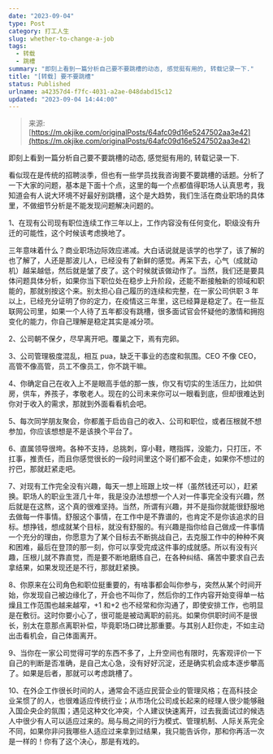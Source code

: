 ```yaml
---
date: "2023-09-04"
type: Post
category: 打工人生
slug: whether-to-change-a-job
tags:
  - 转载
  - 跳槽
summary: "即刻上看到一篇分析自己要不要跳槽的动态, 感觉挺有用的, 转载记录一下."
title: "[转载] 要不要跳槽"
status: Published
urlname: a42357d4-f7fc-4031-a2ae-048dabd15c12
updated: "2023-09-04 14:44:00"
---
```


> 来源: [https://m.okjike.com/originalPosts/64afc09d16e5247502aa3e42](https://m.okjike.com/originalPosts/64afc09d16e5247502aa3e42)

即刻上看到一篇分析自己要不要跳槽的动态, 感觉挺有用的, 转载记录一下.

看似现在是传统的招聘淡季，但也有一些学员找我咨询要不要跳槽的话题。分析了一下大家的问题，基本是下面十个点，这里的每一个点都值得职场人认真思考，我知道会有人说大环境不好最好别跳槽，这个是大趋势，我们生活在商业职场的具体里，不做细节分析是不能发现问题解决问题的。

1、在现有公司现有职位连续工作三年以上，工作内容没有任何变化，职级没有升迁的可能性，这个时候该考虑换地了。

三年意味着什么？商业职场边际效应递减。大白话说就是该学的也学了，该了解的也了解了，人还是那波儿人，已经没有了新鲜的感觉。再呆下去，心气（成就动机）越呆越低，然后就是皱了皮了。这个时候就该做动作了。当然，我们还是要具体问题具体分析，如果你当下职位处在稳步上升阶段，还能不断接触新的领域和职能的，那就别按这个来。别太担心自己履历的连续和完整，在一家公司供职 3 年以上，已经充分证明了你的定力，在疫情这三年里，这已经算是稳定了。在一些互联网公司里，如果一个人待了五年都没有跳槽，很多面试官会怀疑他的激情和拥抱变化的能力，你自己理解是稳定其实是减分项。

2、公司朝不保夕，尽早离开吧。覆巢之下，焉有完卵。

3、公司管理极度混乱，相互 pua，缺乏干事业的态度和氛围。CEO 不像 CEO，高管不像高管，员工不像员工，你不跳干嘛。

4、你确定自己在收入上不是眼高手低的那一族，你又有切实的生活压力，比如供房，供车，养孩子，孝敬老人。现在的公司未来你可以一眼看到底，但却很难达到你对于收入的需求，那就到外面看看机会吧。

5、每次同学朋友聚会，你都羞于启齿自己的收入、公司和职位，或者压根就不想参加，你应该想想是不是该换个平台了。

6、直属领导很垮。各种不支持，总挑刺，穿小鞋，瞎指挥，没能力，只打压，不扛事，推责任，而且你感觉很长的一段时间里这个哥们都不会走，如果你不想过的拧巴，那就赶紧走吧。

7、对现有工作完全没有兴趣，每天一想上班跟上坟一样（虽然钱还可以），赶紧换。职场人的职业生涯几十年，我是没办法想想一个人对一件事完全没有兴趣，然后就是在这熬，这个真的很难坚持。当然，所谓有兴趣，并不是指你就能很舒服地去做每一件事情。舒服这个事情，在工作中是不靠谱的，也肯定不是你该追求的目标。想挣钱，想成就某个目标，就没有舒服的。有兴趣是指你给自己做成一件事情一个充分的理由，你愿意为了某个目标去不断挑战自己，去克服工作中的种种不爽和困难，最后在登顶的那一刻，你可以享受完成这件事的成就感。所以有没有兴趣，压根儿就不靠直觉，而是要不断地磨练自己，在各种纠结、痛苦中要求自己去拿结果，如果发现还是不行，那就赶紧换。

8、你原来在公司角色和职位挺重要的，有啥事都会叫你参与，突然从某个时间开始，你发现自己被边缘化了，开会也不叫你了，然后你的工作内容开始变得单一枯燥且工作范围也越来越窄，+1 和+2 也不经常和你沟通了，即使安排工作，也明显是在敷衍。这时你要小心了，很可能是被动离职的前兆。如果你供职时间不是很长，别太在意那点离职补偿，毕竟职场口碑比那重要。与其别人赶你走，不如主动出击看机会，自己体面离开。

9、当你在一家公司觉得可学的东西不多了，上升空间也有限时，先客观评价一下自己的判断是否准确，是自己太心急，没有好好沉淀，还是确实机会成本逐步攀高了。如果是后者，那就可以考虑跳槽了。

10、在外企工作很长时间的人，通常会不适应民营企业的管理风格；在高科技企业呆惯了的人，也很难适应传统行业；从市场化公司成长起来的经理人很少能够融入国企央企的氛围；遇见这种文化冲突，个人建议快速离开，过去我面试过的候选人中很少有人可以适应过来的。局与局之间的行为模式、管理机制、人际关系完全不同，如果你非问我哪些人适应过来拿到过结果，我只能告诉你，那和你再活一次是一样的！你有了这个决心，那是有戏的。
